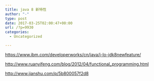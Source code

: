 ```yaml
---
title: java 8 新特性
author: "-"
type: post
date: 2017-03-25T02:00:47+00:00
url: /?p=9930
categories:
  - Uncategorized

---
```

https://www.ibm.com/developerworks/cn/java/j-lo-jdk8newfeature/

http://www.ruanyifeng.com/blog/2012/04/functional_programming.html

http://www.jianshu.com/p/5b800057f2d8